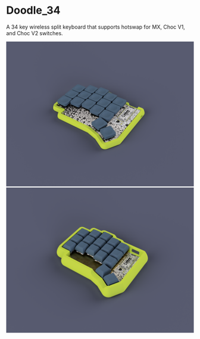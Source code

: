 # Doodle_34

A 34 key wireless split keyboard that supports hotswap for MX, Choc V1, and Choc V2 switches.

![Choc Keyboard Variant](images/choc.png)
![MX Keyboard Variant](images/mx.png)
